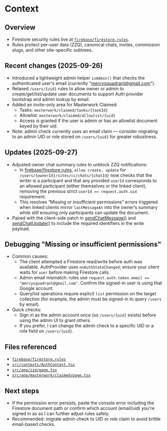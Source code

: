 # Context

## Overview
- Firestore security rules live at [`firebase/firestore.rules`](firebase/firestore.rules:1).
- Rules protect per-user data (ZZQ), canonical chats, invites, commission slugs, and other site-specific subtrees.

## Recent changes (2025-09-26)
- Introduced a lightweight admin helper `isAdmin()` that checks the authenticated user's email (currently "mercysquadrant@gmail.com").
- Relaxed `/users/{uid}` rules to allow owner or admin to create/get/list/update user documents to support Auth provider bootstrap and admin lookup by email.
- Added an invite-only area for Masterwork Claimed:
  - Tasks: `masterwork/claimed/tasks/{taskId}`
  - Allowlist: `masterwork/claimed/allowlist/{uid}`
  - Access is granted if the user is admin or has an allowlist document keyed by their uid.
- Note: admin check currently uses an email claim — consider migrating to an admin UID or role stored on `/users/{uid}` for greater robustness.

## Updates (2025-09-27)
- Adjusted owner chat summary rules to unblock ZZQ notifications:
  - In [firebase/firestore.rules](firebase/firestore.rules:131), `allow create, update` for `/users/{ownerId}/sites/cc/chats/{chatId}` now checks that the writer is a participant and that any provided `userId` corresponds to an allowed participant (either themselves or the linked client), removing the previous strict `userId == request.auth.uid` requirement.
  - This resolves “Missing or insufficient permissions” errors triggered when linked clients mirror `lastMessageAt` into the owner’s summary while still ensuring only participants can update the document.
- Paired with the client-side patch in [sendChatMessage()](src/lib/linking.ts:283) and [sendChatUpdate()](src/lib/linking.ts:347) to include the required identifiers in the write payload.
## Debugging "Missing or insufficient permissions"
- Common causes:
  - The client attempted a Firestore read/write before auth was available. AuthProvider uses `onAuthStateChanged`; ensure your client waits for `user` before making Firestore calls.
  - Admin email mismatch: rules use `request.auth.token.email == "mercysquadrant@gmail.com"`. Confirm the signed-in user is using that Google account.
  - Query/list operations require explicit `list` permission on the target collection (for example, the admin must be signed-in to query `/users` by email).
- Quick checks:
  - Sign in as the admin account once (so `/users/{uid}` exists) before using the admin UI to grant others.
  - If you prefer, I can change the admin check to a specific UID or a role field on `/users/{uid}`.

## Files referenced
- [`firebase/firestore.rules`](firebase/firestore.rules:1)
- [`src/contexts/AuthContext.tsx`](src/contexts/AuthContext.tsx:1)
- [`src/app/zzq/page.tsx`](src/app/zzq/page.tsx:1)
- [`src/app/masterwork/claimed/page.tsx`](src/app/masterwork/claimed/page.tsx:1)

## Next steps
- If the permission error persists, paste the console error including the Firestore document path or confirm which account (email/uid) you're signed in as so I can further adjust rules safely.
- Recommended: migrate admin check to UID or role claim to avoid brittle email-based checks.